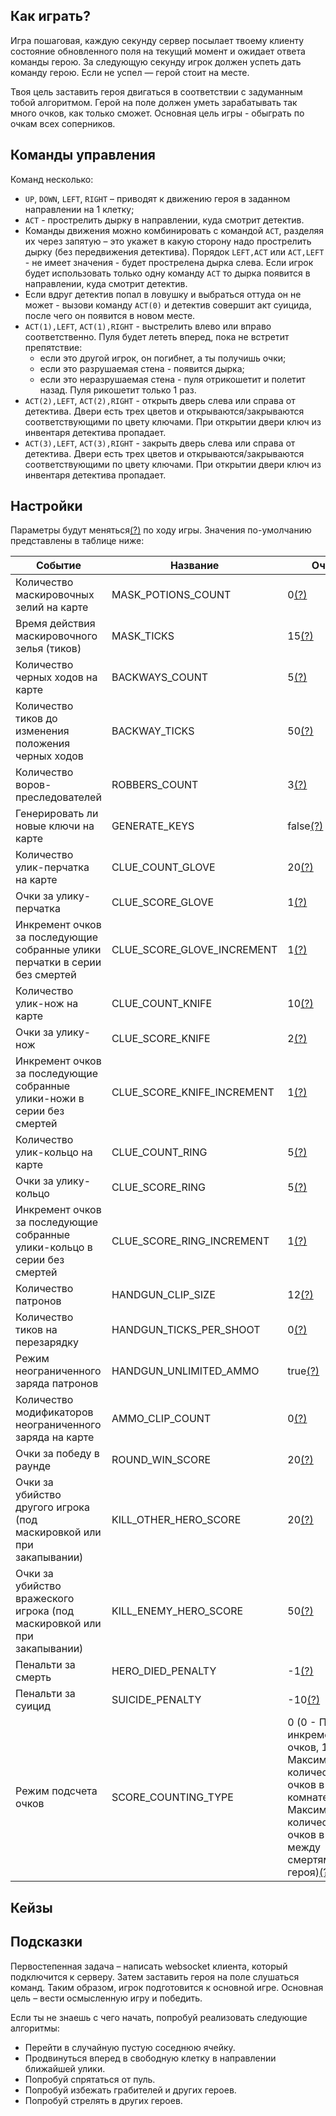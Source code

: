 ## Как играть?

Игра пошаговая, каждую секунду сервер посылает твоему клиенту 
состояние обновленного поля на текущий момент и ожидает ответа 
команды герою. За следующую секунду игрок должен успеть дать 
команду герою. Если не успел — герой стоит на месте.

Твоя цель заставить героя двигаться в соответствии с задуманным тобой алгоритмом. 
Герой на поле должен уметь зарабатывать так много очков, как только сможет.
Основная цель игры - обыграть по очкам всех соперников.

## Команды управления

Команд несколько: 

* `UP`, `DOWN`, `LEFT`, `RIGHT` – приводят к движению героя 
  в заданном направлении на 1 клетку; 
* `ACT` - прострелить дырку в направлении, куда смотрит детектив. 
* Команды движения можно комбинировать с командой `ACT`, разделяя 
  их через запятую – это укажет в какую сторону надо прострелить 
  дырку (без передвижения детектива). Порядок `LEFT,ACT` или 
  `ACT,LEFT` - не имеет значения - будет прострелена дырка 
  слева. Если игрок будет использовать только одну команду `ACT` 
  то дырка появится в направлении, куда смотрит детектив.
* Если вдруг детектив попал в ловушку и выбраться оттуда он не 
  может - вызови команду `ACT(0)` и детектив совершит акт суицида, 
  после чего он появится в новом месте.
* `ACT(1),LEFT`, `ACT(1),RIGHT` - выстрелить влево или вправо
  соответственно. Пуля будет лететь вперед, пока не встретит препятствие: 
  - если это другой игрок, он погибнет, а ты получишь очки;
  - если это разрушаемая стена - появится дырка;
  - если это неразрушаемая стена - пуля отрикошетит и полетит назад. 
    Пуля рикошетит только 1 раз.
* `ACT(2),LEFT`, `ACT(2),RIGHT` - открыть дверь слева или справа 
  от детектива. Двери есть трех цветов и открываются/закрываются 
  соответствующими по цвету ключами. При открытии двери ключ из 
  инвентаря детектива пропадает.
* `ACT(3),LEFT`, `ACT(3),RIGHT` - закрыть дверь слева или справа 
  от детектива. Двери есть трех цветов и открываются/закрываются 
  соответствующими по цвету ключами. При открытии двери ключ из 
  инвентаря детектива пропадает. 

## Настройки

Параметры будут меняться[(?)](#ask) по ходу игры. Значения по-умолчанию
представлены в таблице ниже:

| Событие | Название | Очки |
|--------|--------|--------|
| Количество маскировочных зелий на карте | MASK_POTIONS_COUNT | 0[(?)](#ask) |
| Время действия маскировочного зелья (тиков) | MASK_TICKS | 15[(?)](#ask) |
| Количество черных ходов на карте | BACKWAYS_COUNT | 5[(?)](#ask) |
| Количество тиков до изменения положения черных ходов | BACKWAY_TICKS | 50[(?)](#ask) |
| Количество воров-преследователей | ROBBERS_COUNT | 3[(?)](#ask) |
| Генерировать ли новые ключи на карте | GENERATE_KEYS | false[(?)](#ask) |
| Количество улик-перчатка на карте | CLUE_COUNT_GLOVE | 20[(?)](#ask) |
| Очки за улику-перчатка | CLUE_SCORE_GLOVE | 1[(?)](#ask) |
| Инкремент очков за последующие собранные улики перчатки в серии без смертей | CLUE_SCORE_GLOVE_INCREMENT | 1[(?)](#ask) |
| Количество улик-нож на карте | CLUE_COUNT_KNIFE | 10[(?)](#ask) |
| Очки за улику-нож | CLUE_SCORE_KNIFE | 2[(?)](#ask) |
| Инкремент очков за последующие собранные улики-ножи в серии без смертей | CLUE_SCORE_KNIFE_INCREMENT | 1[(?)](#ask) |
| Количество улик-кольцо на карте | CLUE_COUNT_RING | 5[(?)](#ask) |
| Очки за улику-кольцо | CLUE_SCORE_RING | 5[(?)](#ask) |
| Инкремент очков за последующие собранные улики-кольцо в серии без смертей | CLUE_SCORE_RING_INCREMENT | 1[(?)](#ask) |
| Количество патронов | HANDGUN_CLIP_SIZE | 12[(?)](#ask) |
| Количество тиков на перезарядку | HANDGUN_TICKS_PER_SHOOT | 0[(?)](#ask) |
| Режим неограниченного заряда патронов | HANDGUN_UNLIMITED_AMMO | true[(?)](#ask) |
| Количество модификаторов неограниченного заряда на карте | AMMO_CLIP_COUNT | 0[(?)](#ask) |
| Очки за победу в раунде | ROUND_WIN_SCORE | 20[(?)](#ask) |
| Очки за убийство другого игрока (под маскировкой или при закапывании) | KILL_OTHER_HERO_SCORE | 20[(?)](#ask) |
| Очки за убийство вражеского игрока (под маскировкой или при закапывании) | KILL_ENEMY_HERO_SCORE | 50[(?)](#ask) |
| Пенальти за смерть | HERO_DIED_PENALTY | -1[(?)](#ask) |
| Пенальти за суицид | SUICIDE_PENALTY | -10[(?)](#ask) |
| Режим подсчета очков | SCORE_COUNTING_TYPE | 0 (0 - Простой инкремент очков, 1 - Максимальное количество очков в комнате, 2 - Максимальное количество очков в серии между смертями героя)[(?)](#ask) |

## Кейзы

## Подсказки

Первостепенная задача – написать websocket клиента, который подключится
к серверу. Затем заставить героя на поле слушаться команд.
Таким образом, игрок подготовится к основной игре.
Основная цель – вести осмысленную игру и победить.

Если ты не знаешь с чего начать, попробуй реализовать следующие алгоритмы:

* Перейти в случайную пустую соседнюю ячейку.
* Продвинуться вперед в свободную клетку в направлении ближайшей улики.
* Попробуй спрятаться от пуль.
* Попробуй избежать грабителей и других героев.
* Попробуй стрелять в других героев.